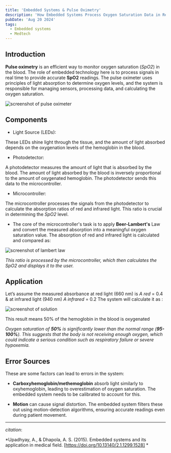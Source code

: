 ```yaml
---
title: 'Embedded Systems & Pulse Oximetry'
description: 'How Embedded Systems Process Oxygen Saturation Data in Real-Time'
pubDate: 'Aug 20 2024'
tags:
  - Embedded systems
  - Medtech
---
```


## Introduction

**Pulse oximetry** is an efficient way to monitor oxygen saturation (*SpO2*) in the blood. The role of embedded technology here is to process signals in real time to provide accurate **SpO2** readings. The pulse oximeter uses principles of light absorption to determine oxygen levels, and the system is responsible for managing sensors, processing data, and calculating the oxygen saturation.

![screenshot of pulse oximeter](https://res.cloudinary.com/diekemzs9/image/upload/v1731875887/pulse_m_oylpdu.jpg)


## Components

- Light Source (LEDs):

These LEDs shine light through the tissue, and the amount of light absorbed depends on the oxygenation levels of the hemoglobin in the blood.

- Photodetector:

A photodetector measures the amount of light that is absorbed by the blood.
The amount of light absorbed by the blood is inversely proportional to the amount of oxygenated hemoglobin. The photodetector sends this data to the microcontroller.

- Microcontroller:

The microcontroller processes the signals from the photodetector to calculate the absorption ratios of red and infrared light. This ratio is crucial in determining the *SpO2* level.

* The core of the microcontroller's task is to apply **Beer-Lambert's** Law and convert the measured absorption into a meaningful oxygen saturation value. The absorption of red and infrared light is calculated and compared as:

![screenshot of lambert law](https://res.cloudinary.com/diekemzs9/image/upload/v1731875912/lamb_law_ygsan0.png)

*This ratio is processed by the microcontroller, which then calculates the SpO2 and displays it to the user.*

## Application

Let’s assume the measured absorbance at red light (660 nm) is *A red* = 0.4 &  at infrared light (940 nm) *A infrared* = 0.2
​The system will calculate it as :

![screenshot of solution](https://res.cloudinary.com/diekemzs9/image/upload/v1731875923/infra_bl0lhw.png)

This result means 50% of the hemoglobin in the blood is oxygenated

*Oxygen saturation of **50%** is significantly lower than the normal range (**95-100%**). 
This suggests that the body is not receiving enough oxygen, which could indicate a serious condition such as respiratory failure or severe hypoxemia.*

## Error Sources

These are some factors can lead to errors in the system:

- **Carboxyhemoglobin/methemoglobin** absorb light similarly to oxyhemoglobin, leading to overestimation of oxygen saturation.
The embedded system needs to be calibrated to account for this.

- **Motion** can cause signal distortion. The embedded system filters these out using motion-detection algorithms, ensuring accurate readings even during patient movement.

---

*citation*:

*Upadhyay, A., & Dhapola, A. S. (2015). Embedded systems and its application in medical field. [https://doi.org/10.13140/2.1.1299.1528] *

